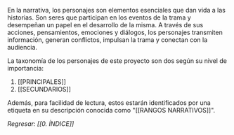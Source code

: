 En la narrativa, los personajes son elementos esenciales que dan vida a las historias. Son seres que participan en los eventos de la trama y desempeñan un papel en el desarrollo de la misma. A través de sus acciones, pensamientos, emociones y diálogos, los personajes transmiten información, generan conflictos, impulsan la trama y conectan con la audiencia.

La taxonomía de los personajes de este proyecto son dos según su nivel de importancia:

1. [[PRINCIPALES]]
2. [[SECUNDARIOS]]

Además, para facilidad de lectura, estos estarán identificados por una etiqueta en su descripción conocida como "[[RANGOS NARRATIVOS]]".

*Regresar: [[0. ÍNDICE]]*